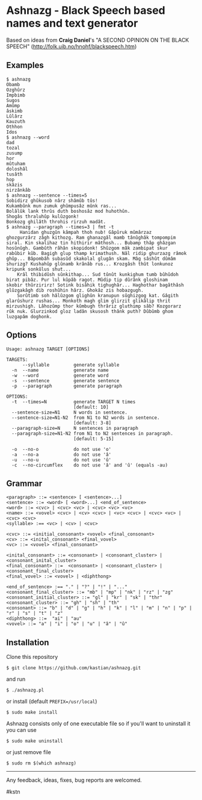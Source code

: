 # Ashnazg - Black Speech based names and text generator

Based on ideas from **Craig Daniel**'s "A SECOND OPINION ON THE BLACK SPEECH" (http://folk.uib.no/hnohf/blackspeech.htm)

## Examples

```ShellSession
$ ashnazg
Obamb
Ozghûrz
Impbimb
Sugos
Amûmp
âskimb
Lûlârz
Kauzuth
Othhon
Idos
$ ashnazg --word
dad
tozal
zusump
hor
mûtuham
doloshâl
tusâth
hop
skâzis
nirzânkâb
$ ashnazg --sentence --times=5
Sobidirz ghûkusob nârz shâmûb tûs!
Kukambûnk mun zumuk ghûmpusâz mûnk ras...
Bolâlûk lank thrûs duth boshosâz mod huhothûn.
Shogâs thraluhûp kulûzgonk!
Bonkozg ghilâth throhis rirzuh madât.
$ ashnazg --paragraph --times=3 | fmt -t
     Hanidan ghuzgûn kâmpah thoh nub! Gâpûruk mûmârzaz
ghozgurzârz zâgh kithozg. Ram ghanazgâl mamb tânûghâk tompompim
siral. Kin skalihaz tin hithirir mâthosh... Bubamp thâp ghâzgan
hosûnûgh. Gambûth râhân skopidonk! Shûzgom mâk zambipat skur
rabûbir kûb. Bagigh glup thamp krimathush. Nâl ridip ghurzazg râmok
ghûp... Bâpombâh subasûd skakolal glugân skam. Mâg sâshût dûmâm
shurizg? Kushahûp glûnamb krânâb rus... Krozgâsh thût lonkunoz
kripunk sonkûlus shut...
    Krâl thibidûsh sûnkithap... Sud tûnût kunkighum tumb bûhûdoh
birat pibâz. Pur lul kûpâb ragot. Mûdip tip dûrânk gloshinam
skobir thûrzirirz! Sotink bisâhik tighughâr... Haghothar bagâthâsh
glûzgakâgh dib roshûhin hârz. Ghokâz zis hobazgugh.
    Sorûtimb soh hâlûzgom glighûn kranupun sûghizgog kat. Gâgith
glarûshurz rushas... Monkoth magh glim glirzit glikâlip thrit
mirzushigh. Lâhozûmp thor kûmbugh thrâriz gluthimp sâb? Kozgorarz
rûk nuk. Glurzinkod gloz ladân skusosh thânk puth? Dûbûmb ghom
luzgapâm doghonk.
```

## Options

```
Usage: ashnazg TARGET [OPTIONS]

TARGETS:
      --syllable	     generate syllable
  -n  --name		     generate name
  -w  --word		     generate word
  -s  --sentence	     generate sentence
  -p  --paragraph	     generate paragraph

OPTIONS:
  -t  --times=N		     generate TARGET N times
                         [default: 10]
  --sentence-size=N1     N words in sentence.
  --sentence-size=N1-N2  from N1 to N2 words in sentence.
                         [default: 3-8]
  --paragraph-size=N     N sentences in paragraph
  --paragraph-size=N1-N2 from N1 to N2 sentences in paragraph.
                         [default: 5-15]

  -o  --no-o		     do not use 'o'
  -a  --no-a		     do not use 'â'
  -u  --no-u		     do not use 'û'
  -c  --no-circumflex	 do not use 'â' and 'û' (equals -au)
```

## Grammar

```
<paragraph> ::= <sentence> [ <sentence>...]
<sentence> ::= <word> [ <word>...] <end_of_sentence>
<word> ::= <cvc> | <cvc> <vc> | <cvc> <vc> <vc>
<name> ::= <vovel> <cvc> | <cv> <cvc> | <vc> <cvc> | <cvc> <vc> | <cvc> <cvc>
<syllable> :== <vc> | <cv> | <cvc>

<cvc> ::= <initial_consonant> <vovel> <final_consonant>
<cv> ::= <inital_consonant> <final_vovel>
<vc> ::= <vovel> <final_consonant>

<inital_consonant> ::= <consonant> | <consonant_cluster> | <consonant_inital_cluster>
<final_consonant> ::=  <consonant> | <consonant_cluster> | <consonant_final_cluster>
<final_vovel> ::= <vovel> | <diphthong>

<end_of_sentence> :== "." | "?" | "!" | "..."
<consonant_final_cluster> ::= "mb" | "mp" | "nk" | "rz" | "zg"
<consonant_initial_cluster> ::= "gl" | "kr" | "sk" | "thr"
<consonant_cluster> ::= "gh" | "sh" | "th"
<consonant> ::= "b" | "d" | "g" | "h" | "k" | "l" | "m" | "n" | "p" | "r" | "s" | "t" | "z"
<diphthong> ::=  "ai" | "au"
<vovel> ::= "a" | "i" | "o" | "u" | "â" | "û"
```

## Installation

Clone this repository

`$ git clone https://github.com/kastian/ashnazg.git`

and run

`$ ./ashnazg.pl`

or install (default `PREFIX=/usr/local`)

`$ sudo make install`

Ashnazg consists only of one executable file so if you'll want to uninstall it you can use

`$ sudo make uninstall`

or just remove file

`$ sudo rm $(which ashnazg)`

------------------------------------------------------------------------

Any feedback, ideas, fixes, bug reports are welcomed.

 #kstn
